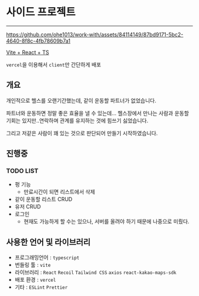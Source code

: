 # 사이드 프로젝트

---


https://github.com/ohe1013/work-with/assets/84114149/87bd9171-5bc2-4640-8f8c-4fb78609b7a1


[Vite + React + TS](https://work-with-lemon.vercel.app/)

`vercel`을 이용해서 `client`만 간단하게 배포

## 개요

개인적으로 헬스를 오랜기간했는데, 같이 운동할 파트너가 없었습니다.

파트너와 운동하면 정말 좋은 효율을 낼 수 있는데… 헬스장에서 만나는 사람과 운동할 기회는 있지만..연락하며 관계를 유지하는 것에 힘쓰기 싫었습니다.

그리고 저같은 사람이 꽤 있는 것으로 판단되어 만들기 시작하였습니다.

## 진행중

### TODO LIST

- 펑 기능
    - 만료시간이 되면 리스트에서 삭제
- 같이 운동할 리스트 CRUD
- 유저 CRUD
- 로그인
    - 현재도 가능하게 할 수는 있으나, 서버를 올려야 하기 때문에 나중으로 미뤘다.

## 사용한 언어 및 라이브러리

- 프로그래밍언어 : `typescript`
- 번들링 툴 : `vite`
- 라이브러리 : `React` `Recoil` `Tailwind CSS` `axios` `react-kakao-maps-sdk`
- 배포 환경 : `vercel`
- 기타 : `ESLint` `Prettier`



